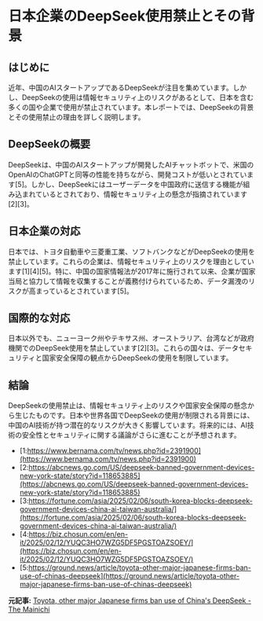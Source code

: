 # 日本企業のDeepSeek使用禁止とその背景

## はじめに

近年、中国のAIスタートアップであるDeepSeekが注目を集めています。しかし、DeepSeekの使用は情報セキュリティ上のリスクがあるとして、日本を含む多くの国や企業で使用が禁止されています。本レポートでは、DeepSeekの背景とその使用禁止の理由を詳しく説明します。

## DeepSeekの概要

DeepSeekは、中国のAIスタートアップが開発したAIチャットボットで、米国のOpenAIのChatGPTと同等の性能を持ちながら、開発コストが低いとされています[5]。しかし、DeepSeekにはユーザーデータを中国政府に送信する機能が組み込まれているとされており、情報セキュリティ上の懸念が指摘されています[2][3]。

## 日本企業の対応

日本では、トヨタ自動車や三菱重工業、ソフトバンクなどがDeepSeekの使用を禁止しています。これらの企業は、情報セキュリティ上のリスクを理由としています[1][4][5]。特に、中国の国家情報法が2017年に施行されて以来、企業が国家当局と協力して情報を収集することが義務付けられているため、データ漏洩のリスクが高まっているとされています[5]。

## 国際的な対応

日本以外でも、ニューヨーク州やテキサス州、オーストラリア、台湾などが政府機関でのDeepSeek使用を禁止しています[2][3]。これらの国々は、データセキュリティと国家安全保障の観点からDeepSeekの使用を制限しています。

## 結論

DeepSeekの使用禁止は、情報セキュリティ上のリスクや国家安全保障の懸念から生じたものです。日本や世界各国でDeepSeekの使用が制限される背景には、中国のAI技術が持つ潜在的なリスクが大きく影響しています。将来的には、AI技術の安全性とセキュリティに関する議論がさらに進むことが予想されます。
- [1:https://www.bernama.com/tv/news.php?id=2391900](https://www.bernama.com/tv/news.php?id=2391900)
- [2:https://abcnews.go.com/US/deepseek-banned-government-devices-new-york-state/story?id=118653885](https://abcnews.go.com/US/deepseek-banned-government-devices-new-york-state/story?id=118653885)
- [3:https://fortune.com/asia/2025/02/06/south-korea-blocks-deepseek-government-devices-china-ai-taiwan-australia/](https://fortune.com/asia/2025/02/06/south-korea-blocks-deepseek-government-devices-china-ai-taiwan-australia/)
- [4:https://biz.chosun.com/en/en-it/2025/02/12/YUQC3HO7WZG5DF5PGSTOAZSOEY/](https://biz.chosun.com/en/en-it/2025/02/12/YUQC3HO7WZG5DF5PGSTOAZSOEY/)
- [5:https://ground.news/article/toyota-other-major-japanese-firms-ban-use-of-chinas-deepseek](https://ground.news/article/toyota-other-major-japanese-firms-ban-use-of-chinas-deepseek)


**元記事:** [Toyota, other major Japanese firms ban use of China's DeepSeek - The Mainichi](http://mainichi.jp/english/articles/20250212/p2g/00m/0bu/047000c)